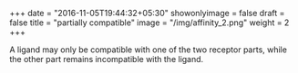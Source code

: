 +++
date = "2016-11-05T19:44:32+05:30"
showonlyimage = false
draft = false
title = "partially compatible"
image = "/img/affinity_2.png"
weight = 2
+++

A ligand may only be compatible with one of the two receptor parts, while the other part remains incompatible with the ligand. 

<audio src="/audio/Receptor_Eb_Bb.mp3" autoplay> 
Sorry, your browser does not support the <audio> element. 
</audio>

<!--more-->

Binding_Cb
<BR />
<audio controls>
	<source src="/audio/Binding_Cb.mp3" type="audio/mpeg">
	Your browser does not support the audio tag.
</audio>

Receptor_Bb_Eb
<BR />
<audio controls>
	<source src="/audio/Receptor_Bb_Eb.mp3" type="audio/mpeg">
	Your browser does not support the audio tag.
</audio>

## Examples of Intervals Used

To represent a partially compatible binding, we used a “perfect 4th” interval (simply 4 notes apart instead of 5, as used previously) to represent the cell receptor. The two tones are B-flat and E-flat.  There are two examples of partially compatible bindings. First, we inserted a D between the tones- this is consonant with one of the two receptor notes (the B-flat, producing a major 3rd) and dissonant with the other (the E-flat, producing a minor 2nd).   

##### Full chord:
![Full chord](/img/full_chord_2.png)

##### Consonant:
![consonant chord](/img/consonant_chord_2.png)

##### Dissonant:
![dissonant chord](/img/dissonant_chord_2.png)
